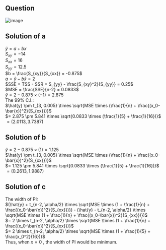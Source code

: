 ## Question

![image](https://github.com/user-attachments/assets/029bb6e7-f652-4840-819e-e9ca170d4dd2)

## Solution of a
$\hat{y} = a + bx$  
$S_{xy} = -14$  
$S_{xx} = 16$  
$S_{yy} = 12.5$  
$b = \frac{S_{xy}}{S_{xx}} = -0.875$  
$a = \bar{y} - b \bar{x} = 2$  
$SSE = TSS - SSR = S_{yy} - \frac{S_{xy}^2}{S_{yy}} = 0.25$  
$MSE = \frac{SSE}{n-2} = 0.0833$  
$\hat{y} = 2 - 0.875 \times (-1) = 2.875$  
The 99% C.I.:  
$\hat{y} \pm t_{3, 0.005} \times \sqrt{MSE \times (\frac{1}{n} + \frac{(x_0-\bar{x})^2}{S_{xx}})}$  
$= 2.875 \pm 5.841 \times \sqrt{0.0833 \times (\frac{1}{5} + \frac{1}{16})}$  
$= (2.0113, 3.7387)$  

## Solution of b
$\hat{y} = 2 - 0.875 \times (1) = 1.125$  
$\hat{y} \pm t_{3, 0.005} \times \sqrt{MSE \times (\frac{1}{n} + \frac{(x_0-\bar{x})^2}{S_{xx}})}$  
$= 1.125 \pm 5.841 \times \sqrt{0.0833 \times (\frac{1}{5} + \frac{1}{16})}$  
$= (0.2613, 1.9887)$  
## Solution of c
The width of PI:  
$(\hat{y} + t_{n-2, \alpha/2} \times \sqrt{MSE \times (1 + \frac{1}{n} + \frac{(x_0-\bar{x})^2}{S_{xx}})}) - (\hat{y} - t_{n-2, \alpha/2} \times \sqrt{MSE \times (1 + \frac{1}{n} + \frac{(x_0-\bar{x})^2}{S_{xx}})})$  
$= 2 \times t_{n-2, \alpha/2} \times \sqrt{MSE \times (1 + \frac{1}{n} + \frac{(x_0-\bar{x})^2}{S_{xx}})}$  
$= 2 \times t_{n-2, \alpha/2} \times \sqrt{MSE \times (1 + \frac{1}{5} + \frac{x_0^2}{16})}$  
Thus, when $x = 0$ , the width of PI would be minimum.
